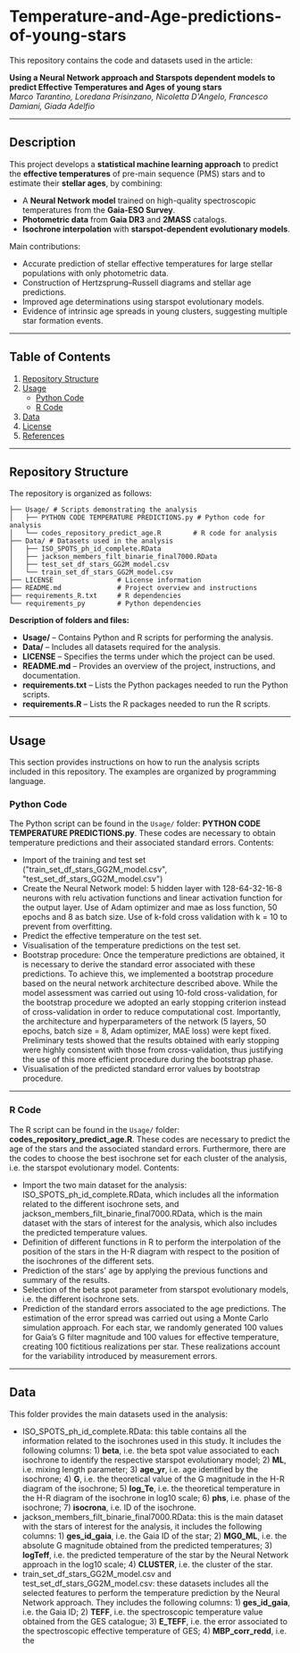 # Temperature-and-Age-predictions-of-young-stars
This repository contains the code and datasets used in the article:  

**Using a Neural Network approach and Starspots dependent models to predict Effective Temperatures and Ages of young stars**  
*Marco Tarantino, Loredana Prisinzano, Nicoletta D'Angelo, Francesco Damiani, Giada Adelfio*  

---
## Description  

This project develops a **statistical machine learning approach** to predict the **effective temperatures** of pre-main sequence (PMS) stars and to estimate their **stellar ages**, by combining:  
- A **Neural Network model** trained on high-quality spectroscopic temperatures from the **Gaia-ESO Survey**.  
- **Photometric data** from **Gaia DR3** and **2MASS** catalogs.  
- **Isochrone interpolation** with **starspot-dependent evolutionary models**.  

Main contributions:  
- Accurate prediction of stellar effective temperatures for large stellar populations with only photometric data.  
- Construction of Hertzsprung–Russell diagrams and stellar age predictions.  
- Improved age determinations using starspot evolutionary models.  
- Evidence of intrinsic age spreads in young clusters, suggesting multiple star formation events.  

---

## Table of Contents
1. [Repository Structure](#repository-structure)
2. [Usage](#usage)
   - [Python Code](#python-code)
   - [R Code](#r-code)
3. [Data](#datasets)
4. [License](#license)
5. [References](#references)

---

## Repository Structure
The repository is organized as follows:
```text
├── Usage/ # Scripts demonstrating the analysis
│   ├── PYTHON CODE TEMPERATURE PREDICTIONS.py # Python code for analysis
│   └── codes_repository_predict_age.R        # R code for analysis
├── Data/ # Datasets used in the analysis
│   ├── ISO_SPOTS_ph_id_complete.RData
│   ├── jackson_members_filt_binarie_final7000.RData
│   ├── test_set_df_stars_GG2M_model.csv
│   └── train_set_df_stars_GG2M_model.csv
├── LICENSE                # License information
├── README.md              # Project overview and instructions
├── requirements_R.txt     # R dependencies
└── requirements_py        # Python dependencies
```

**Description of folders and files:**
- **Usage/** – Contains Python and R scripts for performing the analysis.  
- **Data/** – Includes all datasets required for the analysis.  
- **LICENSE** – Specifies the terms under which the project can be used.  
- **README.md** – Provides an overview of the project, instructions, and documentation.  
- **requirements.txt** – Lists the Python packages needed to run the Python scripts.  
- **requirements.R** – Lists the R packages needed to run the R scripts.

---

## Usage
This section provides instructions on how to run the analysis scripts included in this repository. The examples are organized by programming language.

### Python Code
The Python script can be found in the `Usage/` folder: **PYTHON CODE TEMPERATURE PREDICTIONS.py**. These codes are necessary to obtain temperature predictions and their associated standard errors.
Contents:
- Import of the training and test set ("train_set_df_stars_GG2M_model.csv", "test_set_df_stars_GG2M_model.csv")
- Create the Neural Network model: 5 hidden layer with 128-64-32-16-8 neurons with relu activation functions and linear activation function for the output layer. Use of Adam optimizer and mae as loss function, 50 epochs and 8 as batch size. Use of k-fold cross validation with k = 10 to prevent from overfitting.
- Predict the effective temperature on the test set.
- Visualisation of the temperature predictions on the test set.
- Bootstrap procedure: Once the temperature predictions are obtained, it is necessary to derive the standard error associated with these predictions. To achieve this, we implemented a bootstrap procedure based on the neural network architecture described above. While the model assessment was carried out using 10-fold cross-validation, for the bootstrap procedure we adopted an early stopping criterion instead of cross-validation in order to reduce computational cost. Importantly, the architecture and hyperparameters of the network (5 layers, 50 epochs, batch size = 8, Adam optimizer, MAE loss) were kept fixed. Preliminary tests showed that the results obtained with early stopping were highly consistent with those from cross-validation, thus justifying the use of this more efficient procedure during the bootstrap phase.
- Visualisation of the predicted standard error values by bootstrap procedure.

--- 

### R Code
The R script can be found in the `Usage/` folder: **codes_repository_predict_age.R**. These codes are necessary to predict the age of the stars and the associated standard errors. Furthermore, there are the codes to choose the best isochrone set for each cluster of the analysis, i.e. the starspot evolutionary model.
Contents:
- Import the two main dataset for the analysis: ISO_SPOTS_ph_id_complete.RData, which includes all the information related to the different isochrone sets, and jackson_members_filt_binarie_final7000.RData, which is the main dataset with the stars of interest for the analysis, which also includes the predicted temperature values.
- Definition of different functions in R to perform the interpolation of the position of the stars in the H-R diagram with respect to the position of the isochrones of the different sets.
- Prediction of the stars' age by applying the previous functions and summary of the results.
- Selection of the beta spot parameter from starspot evolutionary models, i.e. the different isochrone sets.
- Prediction of the standard errors associated to the age predictions. The estimation of the error spread was carried out using a Monte Carlo simulation approach. For each star, we randomly generated 100 values for Gaia’s 
G filter magnitude and 100 values for effective temperature, creating 100 fictitious realizations per star. These realizations account for the variability introduced by measurement errors.

---

## Data
This folder provides the main datasets used in the analysis:
- ISO_SPOTS_ph_id_complete.RData: this table contains all the information related to the isochrones used in this study. It includes the following columns: 1) **beta**, i.e. the beta spot value associated to each isochrone to identify the respective starspot evolutionary model; 2) **ML**, i.e. mixing length parameter; 3) **age_yr**, i.e. age identified by the isochrone; 4) **G**, i.e. the theoretical value of the G magnitude in the H-R diagram of the isochrone; 5) **log_Te**, i.e. the theoretical temperature in the H-R diagram of the isochrone in log10 scale; 6) **phs**, i.e. phase of the isochrone; 7) **isocrona**, i.e. ID of the isochrone.
- jackson_members_filt_binarie_final7000.RData: this is the main dataset with the stars of interest for the analysis, it includes the following columns: 1) **ges_id_gaia**, i.e. the Gaia ID of the star; 2) **MG0_ML**, i.e. the absolute G magnitude obtained from the predicted temperatures; 3) **logTeff**, i.e. the predicted temperature of the star by the Neural Network approach in the log10 scale; 4) **CLUSTER**, i.e. the cluster of the star.
- train_set_df_stars_GG2M_model.csv and test_set_df_stars_GG2M_model.csv: these datasets includes all the selected features to perform the temperature prediction by the Neural Network approach. They includes the following columns: 1) **ges_id_gaia**, i.e. the Gaia ID; 2) **TEFF**, i.e. the spectroscopic temperature value obtained from the GES catalogue; 3) **E_TEFF**, i.e. the error associated to the spectroscopic effective temperature of GES; 4) **MBP_corr_redd**, i.e. the 


